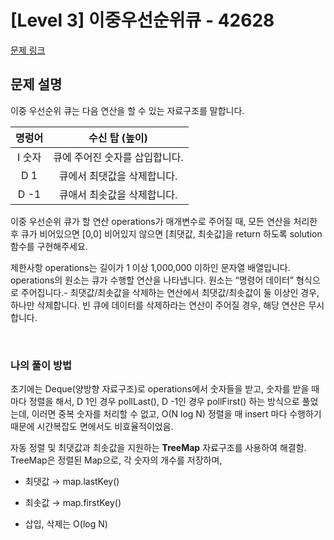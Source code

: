 # [Level 3] 이중우선순위큐 - 42628
[문제 링크](https://school.programmers.co.kr/learn/courses/30/lessons/42628)

## 문제 설명
이중 우선순위 큐는 다음 연산을 할 수 있는 자료구조를 말합니다.

| 명렁어  |     수신 탑 (높이)     |
|:----:|:-----------------:|
| I 숫자 | 큐에 주어진 숫자를 삽입합니다. |
| D 1  |  큐에서 최댓값을 삭제합니다.  |
| D -1 |  큐애서 최솟값을 삭제합니다.  |

이중 우선순위 큐가 할 연산 operations가 매개변수로 주어질 때, 모든 연산을 처리한 후 큐가 비어있으면 [0,0] 비어있지 않으면 [최댓값, 최솟값]을 return 하도록 solution 함수를 구현해주세요.

제한사항
operations는 길이가 1 이상 1,000,000 이하인 문자열 배열입니다.
operations의 원소는 큐가 수행할 연산을 나타냅니다.
원소는 “명령어 데이터” 형식으로 주어집니다.- 최댓값/최솟값을 삭제하는 연산에서 최댓값/최솟값이 둘 이상인 경우, 하나만 삭제합니다.
빈 큐에 데이터를 삭제하라는 연산이 주어질 경우, 해당 연산은 무시합니다.

<br />

### 나의 풀이 방법

초기에는 Deque(양방향 자료구조)로 operations에서 숫자들을 받고, 숫자를 받을 때마다 정렬을 해서, D 1인 경우 pollLast(), D -1인 경우 pollFirst() 하는 방식으로 풀었는데,
이러면 중복 숫자를 처리할 수 없고, O(N log N) 정렬을 매 insert 마다 수행하기 때문에 시간복잡도 면에서도 비효율적이었음.

자동 정렬 및 최댓값과 최솟값을 지원하는 **TreeMap** 자료구조를 사용하여 해결함.
TreeMap은 정렬된 Map으로, 각 숫자의 개수를 저장하며,

- 최댓값 → map.lastKey()

- 최솟값 → map.firstKey()

- 삽입, 삭제는 O(log N)